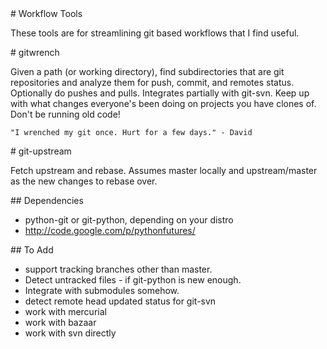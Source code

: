 <A name="toc1-0" title="Workflow Tools" />
# Workflow Tools

These tools are for streamlining git based workflows that I find useful.

<A name="toc1-5" title="gitwrench" />
# gitwrench

Given a path (or working directory), find subdirectories that are git repositories and analyze them for push, commit, and remotes status.  Optionally do pushes and pulls.  Integrates partially with git-svn.  Keep up with what changes everyone's been doing on projects you have clones of.  Don't be running old code!

    "I wrenched my git once. Hurt for a few days." - David

<A name="toc1-12" title="git-upstream" />
# git-upstream

Fetch upstream and rebase. Assumes master locally and upstream/master as the new changes to rebase over.

<A name="toc2-17" title="Dependencies" />
## Dependencies

* python-git or git-python, depending on your distro
* http://code.google.com/p/pythonfutures/

<A name="toc2-23" title="To Add" />
## To Add

* support tracking branches other than master.
* Detect untracked files - if git-python is new enough.
* Integrate with submodules somehow.
* detect remote head updated status for git-svn
* work with mercurial
* work with bazaar
* work with svn directly
